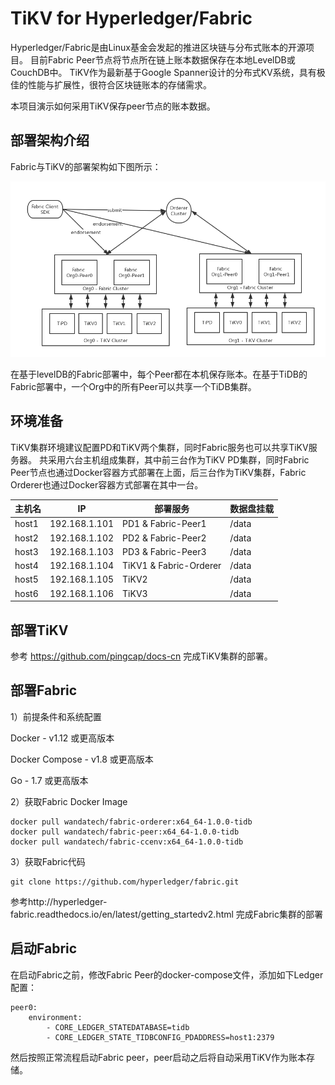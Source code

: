 
# TiKV for Hyperledger/Fabric

Hyperledger/Fabric是由Linux基金会发起的推进区块链与分布式账本的开源项目。
目前Fabric Peer节点将节点所在链上账本数据保存在本地LevelDB或CouchDB中。
TiKV作为最新基于Google Spanner设计的分布式KV系统，具有极佳的性能与扩展性，很符合区块链账本的存储需求。

本项目演示如何采用TiKV保存peer节点的账本数据。

## 部署架构介绍

Fabric与TiKV的部署架构如下图所示：

![tikv-for-fabric-structure](fabric-tikv.png)

在基于levelDB的Fabric部署中，每个Peer都在本机保存账本。在基于TiDB的Fabric部署中，一个Org中的所有Peer可以共享一个TiDB集群。

## 环境准备

TiKV集群环境建议配置PD和TiKV两个集群，同时Fabric服务也可以共享TiKV服务器。
共采用六台主机组成集群，其中前三台作为TiKV PD集群，同时Fabric Peer节点也通过Docker容器方式部署在上面，后三台作为TiKV集群，Fabric Orderer也通过Docker容器方式部署在其中一台。

| 主机名       | IP            | 部署服务       | 数据盘挂载 |
| --------- | ------------- | ---------- | ----- |
| host1 | 192.168.1.101 | PD1 & Fabric-Peer1 | /data |
| host2 | 192.168.1.102 | PD2 & Fabric-Peer2 | /data |
| host3 | 192.168.1.103 | PD3 & Fabric-Peer3 | /data |
| host4 | 192.168.1.104 | TiKV1 & Fabric-Orderer     | /data |
| host5 | 192.168.1.105 | TiKV2      | /data |
| host6 | 192.168.1.106 | TiKV3      | /data |


## 部署TiKV

参考 https://github.com/pingcap/docs-cn 完成TiKV集群的部署。

## 部署Fabric
1）前提条件和系统配置

Docker - v1.12 或更高版本

Docker Compose - v1.8 或更高版本

Go - 1.7 或更高版本

2）获取Fabric Docker Image

```
docker pull wandatech/fabric-orderer:x64_64-1.0.0-tidb
docker pull wandatech/fabric-peer:x64_64-1.0.0-tidb
docker pull wandatech/fabric-ccenv:x64_64-1.0.0-tidb
```
3）获取Fabric代码
```
git clone https://github.com/hyperledger/fabric.git
```
参考http://hyperledger-fabric.readthedocs.io/en/latest/getting_startedv2.html 完成Fabric集群的部署

## 启动Fabric

在启动Fabric之前，修改Fabric Peer的docker-compose文件，添加如下Ledger配置：

```
peer0:
	environment:
		- CORE_LEDGER_STATEDATABASE=tidb
		- CORE_LEDGER_STATE_TIDBCONFIG_PDADDRESS=host1:2379
```

然后按照正常流程启动Fabric peer，peer启动之后将自动采用TiKV作为账本存储。
